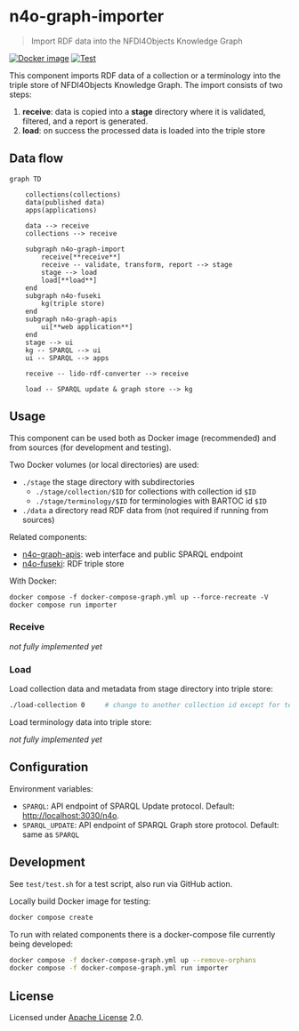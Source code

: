 # n4o-graph-importer

> Import RDF data into the NFDI4Objects Knowledge Graph

[![Docker image](https://github.com/nfdi4objects/n4o-graph-importer/actions/workflows/docker.yml/badge.svg)](https://github.com/orgs/nfdi4objects/packages/container/package/n4o-graph-importer)
[![Test](https://github.com/nfdi4objects/n4o-graph-importer/actions/workflows/test.yml/badge.svg)](https://github.com/nfdi4objects/n4o-graph-importer/actions/workflows/test.yml)

This component imports RDF data of a collection or a terminology into the triple store of NFDI4Objects Knowledge Graph. The import consists of two steps:

1. **receive**: data is copied into a **stage** directory where it is validated, filtered, and a report is generated.
2. **load**: on success the processed data is loaded into the triple store

## Data flow

```mermaid
graph TD

    collections(collections)
    data(published data)    
    apps(applications)

    data --> receive
    collections --> receive

    subgraph n4o-graph-import
        receive[**receive**]
        receive -- validate, transform, report --> stage
        stage --> load
        load[**load**]
    end
    subgraph n4o-fuseki
        kg(triple store)
    end
    subgraph n4o-graph-apis
        ui[**web application**]
    end
    stage --> ui
    kg -- SPARQL --> ui
    ui -- SPARQL --> apps

    receive -- lido-rdf-converter --> receive

    load -- SPARQL update & graph store --> kg
```

## Usage

This component can be used both as Docker image (recommended) and from sources (for development and testing).

Two Docker volumes (or local directories) are used:

- `./stage` the stage directory with subdirectories
  - `./stage/collection/$ID` for collections with collection id `$ID`
  - `./stage/terminology/$ID` for terminologies with BARTOC id `$ID`
- `./data` a directory read RDF data from (not required if running from sources)

Related components:

- [n4o-graph-apis](https://github.com/nfdi4objects/n4o-graph-apis): web interface and public SPARQL endpoint
- [n4o-fuseki](https://github.com/nfdi4objects/n4o-fuseki): RDF triple store

With Docker:

~~~
docker compose -f docker-compose-graph.yml up --force-recreate -V
docker compose run importer
~~~

### Receive

*not fully implemented yet*

### Load

Load collection data and metadata from stage directory into triple store:

~~~sh
./load-collection 0     # change to another collection id except for testing
~~~

Load terminology data into triple store:

*not fully implemented yet*

## Configuration

Environment variables:

- `SPARQL`: API endpoint of SPARQL Update protocol. Default: <http://localhost:3030/n4o>.
- `SPARQL_UPDATE`: API endpoint of SPARQL Graph store protocol. Default: same as `SPARQL`

## Development

See `test/test.sh` for a test script, also run via GitHub action.

Locally build Docker image for testing:

~~~sh
docker compose create
~~~

To run with related components there is a docker-compose file currently being developed:

~~~sh
docker compose -f docker-compose-graph.yml up --remove-orphans
docker compose -f docker-compose-graph.yml run importer
~~~

## License

Licensed under [Apache License](http://www.apache.org/licenses/) 2.0.
